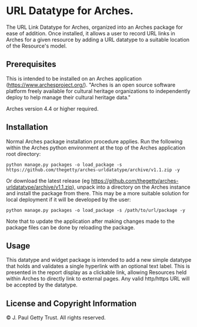 # URL Datatype for Arches.

The URL Link Datatype for Arches, organized into an Arches package for ease of addition. Once installed, it allows a user to record URL links in Arches for a given resource by adding a URL datatype to a suitable location of the Resource's model.

## Prerequisites

This is intended to be installed on an Arches application (https://www.archesproject.org/). "Arches is an open source software platform freely available for cultural heritage organizations to independently deploy to help manage their cultural heritage data."

Arches version 4.4 or higher required.

## Installation

Normal Arches package installation procedure applies. Run the following within the Arches python environment at the top of the Arches application root directory:

    python manage.py packages -o load_package -s https://github.com/thegetty/arches-urldatatype/archive/v1.1.zip -y 

Or download the latest release (eg https://github.com/thegetty/arches-urldatatype/archive/v1.1.zip), unpack into a directory on the Arches instance and install the package from there. This may be a more suitable solution for local deployment if it will be developed by the user:

    python manage.py packages -o load_package -s /path/to/url/package -y

Note that to update the application after making changes made to the package files can be done by reloading the package.

## Usage

This datatype and widget package is intended to add a new simple datatype that holds and validates a single hyperlink with an optional text label. This is presented in the report display as a clickable link, allowing Resources held within Arches to directly link to external pages. Any valid http/https URL will be accepted by the datatype.

## License and Copyright Information
 
© J. Paul Getty Trust.  All rights reserved.
